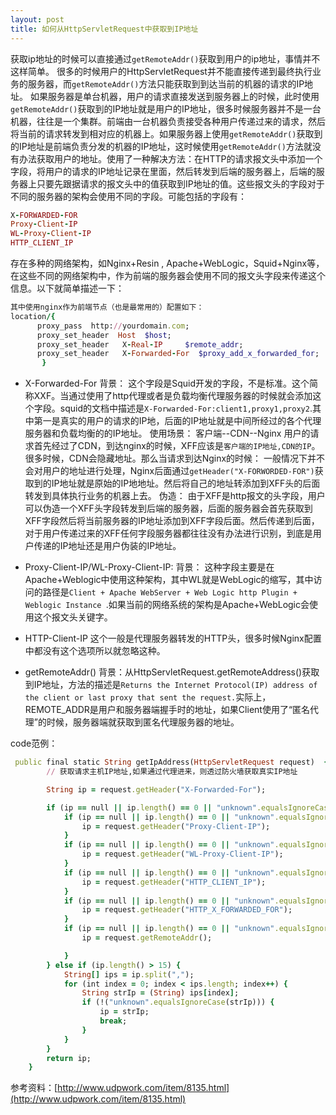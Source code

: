 ```yaml
---
layout: post
title: 如何从HttpServletRequest中获取到IP地址
---
```



获取ip地址的时候可以直接通过`getRemoteAddr()`获取到用户的ip地址，事情并不这样简单。
很多的时候用户的HttpServletRequest并不能直接传递到最终执行业务的服务器，而`getRemoteAddr()`方法只能获取到到达当前的机器的请求的IP地址。
如果服务器是单台机器，用户的请求直接发送到服务器上的时候，此时使用`getRemoteAddr()`获取到的IP地址就是用户的IP地址，很多时候服务器并不是一台机器，往往是一个集群。前端由一台机器负责接受各种用户传递过来的请求，然后将当前的请求转发到相对应的机器上。如果服务器上使用`getRemoteAddr()`获取到的IP地址是前端负责分发的机器的IP地址，这时候使用`getRemoteAddr()`方法就没有办法获取用户的地址。使用了一种解决方法：在HTTP的请求报文头中添加一个字段，将用户的请求的IP地址记录在里面，然后转发到后端的服务器上，后端的服务器上只要先跟据请求的报文头中的值获取到IP地址的值。这些报文头的字段对于不同的服务器的架构会使用不同的字段。可能包括的字段有：
```ruby
X-FORWARDED-FOR
Proxy-Client-IP
WL-Proxy-Client-IP
HTTP_CLIENT_IP

```
存在多种的网络架构，如Nginx+Resin , Apache+WebLogic，Squid+Nginx等，在这些不同的网络架构中，作为前端的服务器会使用不同的报文头字段来传递这个信息。以下就简单描述一下：
```ruby
其中使用nginx作为前端节点（也是最常用的）配置如下：
location/{ 
      proxy_pass  http://yourdomain.com; 
      proxy_set_header  Host  $host; 
      proxy_set_header   X-Real-IP     $remote_addr; 
      proxy_set_header   X-Forwarded-For  $proxy_add_x_forwarded_for; 
       }
```

 - X-Forwarded-For
背景：
这个字段是Squid开发的字段，不是标准。这个简称XXF。当通过使用了http代理或者是负载均衡代理服务器的时候就会添加这个字段。squid的文档中描述是`X-Forwarded-For:client1,proxy1,proxy2`.其中第一是真实的用户的请求的IP地，后面的IP地址就是中间所经过的各个代理服务器和负载均衡的的IP地址。
使用场景：
客户端--CDN--Nginx
用户的请求首先经过了CDN，到达nginx的时候，XFF应该是`客户端的IP地址,CDN的IP`。很多时候，CDN会隐藏地址。那么当请求到达Nginx的时候：
一般情况下并不会对用户的地址进行处理，Nginx后面通过`getHeader("X-FORWORDED-FOR")`获取到的IP地址就是原始的IP地地址。然后将自己的地址转添加到XFF头的后面转发到具体执行业务的机器上去。
伪造：
由于XFF是http报文的头字段，用户可以伪造一个XFF头字段转发到后端的服务器，后面的服务器会首先获取到XFF字段然后将当前服务器的IP地址添加到XFF字段后面。然后传递到后面，对于用户传递过来的XFF任何字段服务器都往往没有办法进行识别，到底是用户传递的IP地址还是用户伪装的IP地址。


- Proxy-Client-IP/WL-Proxy-Client-IP:
背景：
这种字段主要是在Apache+Weblogic中使用这种架构，其中WL就是WebLogic的缩写，其中访问的路径是`Client + Apache WebServer + Web Logic http Plugin + Weblogic Instance `.如果当前的网络系统的架构是Apache+WebLogic会使用这个报文头关键字。

- HTTP-Client-IP
这个一般是代理服务器转发的HTTP头，很多时候Nginx配置中都没有这个选项所以就忽略这种。

- getRemoteAddr()
背景：从HttpServletRequest.getRemoteAddress()获取到IP地址，方法的描述是`Returns the Internet Protocol(IP) address of the client or last proxy that sent the request.`实际上，REMOTE_ADDR是用户和服务器端握手时的地址，如果Client使用了“匿名代理”的时候，服务器端就获取到匿名代理服务器的地址。



code范例：
```ruby
 public final static String getIpAddress(HttpServletRequest request)  {
        // 获取请求主机IP地址,如果通过代理进来，则透过防火墙获取真实IP地址

        String ip = request.getHeader("X-Forwarded-For");

        if (ip == null || ip.length() == 0 || "unknown".equalsIgnoreCase(ip)) {
            if (ip == null || ip.length() == 0 || "unknown".equalsIgnoreCase(ip)) {
                ip = request.getHeader("Proxy-Client-IP");
            }
            if (ip == null || ip.length() == 0 || "unknown".equalsIgnoreCase(ip)) {
                ip = request.getHeader("WL-Proxy-Client-IP");
            }
            if (ip == null || ip.length() == 0 || "unknown".equalsIgnoreCase(ip)) {
                ip = request.getHeader("HTTP_CLIENT_IP");
            }
            if (ip == null || ip.length() == 0 || "unknown".equalsIgnoreCase(ip)) {
                ip = request.getHeader("HTTP_X_FORWARDED_FOR");
            }
            if (ip == null || ip.length() == 0 || "unknown".equalsIgnoreCase(ip)) {
                ip = request.getRemoteAddr();

            }
        } else if (ip.length() > 15) {
            String[] ips = ip.split(",");
            for (int index = 0; index < ips.length; index++) {
                String strIp = (String) ips[index];
                if (!("unknown".equalsIgnoreCase(strIp))) {
                    ip = strIp;
                    break;
                }
            }
        }
        return ip;
    }
```


参考资料：[http://www.udpwork.com/item/8135.html](http://www.udpwork.com/item/8135.html)


